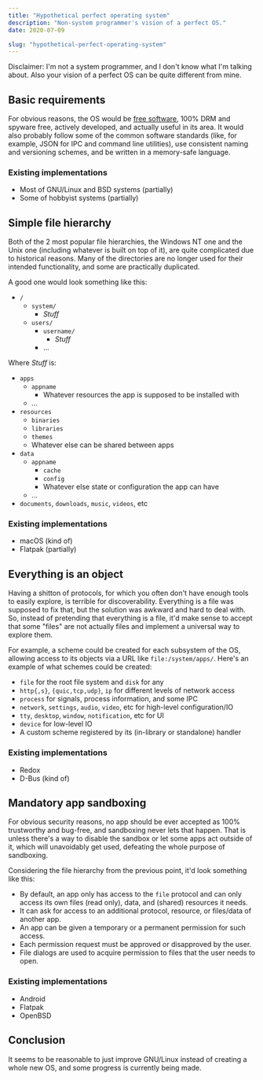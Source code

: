 ```yaml
---
title: "Hypothetical perfect operating system"
description: "Non-system programmer's vision of a perfect OS."
date: 2020-07-09

slug: "hypothetical-perfect-operating-system"
---
```


Disclaimer: I'm not a system programmer, and I don't know what I'm
talking about. Also your vision of a perfect OS can be quite different
from mine.

## Basic requirements

For obvious reasons, the OS would be [free software], 100% DRM and
spyware free, actively developed, and actually useful in its area. It
would also probably follow some of the common software standards
(like, for example, JSON for IPC and command line utilities), use
consistent naming and versioning schemes, and be written in a
memory-safe language.

[free software]: https://www.gnu.org/philosophy/free-sw.html

### Existing implementations

* Most of GNU/Linux and BSD systems (partially)
* Some of hobbyist systems (partially)

## Simple file hierarchy

Both of the 2 most popular file hierarchies, the Windows NT one and
the Unix one (including whatever is built on top of it), are quite
complicated due to historical reasons. Many of the directories are no
longer used for their intended functionality, and some are practically
duplicated.

A good one would look something like this:

* `/`
	* `system/`
		* *Stuff*
	* `users/`
		* `username/`
			* *Stuff*
		* ...

Where *Stuff* is:

* `apps`
	* `appname`
		* Whatever resources the app is supposed to be
		  installed with
	* ...
* `resources`
	* `binaries`
	* `libraries`
	* `themes`
	* Whatever else can be shared between apps
* `data`
	* `appname`
		* `cache`
		* `config`
		* Whatever else state or configuration the app can
		  have
	* ...
* `documents`, `downloads`, `music`, `videos`, etc

### Existing implementations

* macOS (kind of)
* Flatpak (partially)

## Everything is an object

Having a shitton of protocols, for which you often don't have enough
tools to easily explore, is terrible for discoverability. Everything
is a file was supposed to fix that, but the solution was awkward and
hard to deal with. So, instead of pretending that everything is a
file, it'd make sense to accept that some "files" are not actually
files and implement a universal way to explore them.

For example, a scheme could be created for each subsystem of the OS,
allowing access to its objects via a URL like `file:/system/apps/`.
Here's an example of what schemes could be created:

* `file` for the root file system and `disk` for any
* `http{,s}`, `{quic,tcp,udp}`, `ip` for different levels of
  network access
* `process` for signals, process information, and some IPC
* `network`, `settings`, `audio`, `video`, etc for high-level
  configuration/IO
* `tty`, `desktop`, `window`, `notification`, etc for UI
* `device` for low-level IO
* A custom scheme registered by its (in-library or standalone)
  handler

### Existing implementations

* Redox
* D-Bus (kind of)

## Mandatory app sandboxing

For obvious security reasons, no app should be ever accepted as 100%
trustworthy and bug-free, and sandboxing never lets that happen. That
is unless there's a way to disable the sandbox or let some apps act
outside of it, which will unavoidably get used, defeating the whole
purpose of sandboxing.

Considering the file hierarchy from the previous point, it'd look
something like this:

* By default, an app only has access to the `file` protocol
  and can only access its own files (read only), data, and
  (shared) resources it needs.
* It can ask for access to an additional protocol, resource,
  or files/data of another app.
* An app can be given a temporary or a permanent permission
  for such access.
* Each permission request must be approved or disapproved by
  the user.
* File dialogs are used to acquire permission to files that
  the user needs to open.

### Existing implementations

* Android
* Flatpak
* OpenBSD

## Conclusion

It seems to be reasonable to just improve GNU/Linux instead of
creating a whole new OS, and some progress is currently being made.

